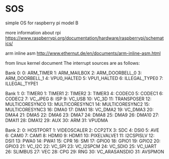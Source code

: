 ﻿SOS
===

simple OS for raspberry pi model B

more information about rpi
https://www.raspberrypi.org/documentation/hardware/raspberrypi/schematics/

arm inline asm 
http://www.ethernut.de/en/documents/arm-inline-asm.html

from linux kernel document
The interrupt sources are as follows:

Bank 0:
0: ARM_TIMER
1: ARM_MAILBOX
2: ARM_DOORBELL_0
3: ARM_DOORBELL_1
4: VPU0_HALTED
5: VPU1_HALTED
6: ILLEGAL_TYPE0
7: ILLEGAL_TYPE1

Bank 1:
0: TIMER0
1: TIMER1
2: TIMER2
3: TIMER3
4: CODEC0
5: CODEC1
6: CODEC2
7: VC_JPEG
8: ISP 
9: VC_USB
10: VC_3D
11: TRANSPOSER
12: MULTICORESYNC0
13: MULTICORESYNC1
14: MULTICORESYNC2
15: MULTICORESYNC3
16: DMA0
17: DMA1
18: VC_DMA2
19: VC_DMA3
20: DMA4
21: DMA5
22: DMA6
23: DMA7
24: DMA8
25: DMA9
26: DMA10
27: DMA11
28: DMA12
29: AUX
30: ARM
31: VPUDMA

Bank 2:
0: HOSTPORT
1: VIDEOSCALER
2: CCP2TX
3: SDC
4: DSI0
5: AVE
6: CAM0
7: CAM1
8: HDMI0
9: HDMI1
10: PIXELVALVE1
11: I2CSPISLV
12: DSI1
13: PWA0
14: PWA1
15: CPR
16: SMI
17: GPIO0
18: GPIO1
19: GPIO2
20: GPIO3
21: VC_I2C
22: VC_SPI
23: VC_I2SPCM
24: VC_SDIO
25: VC_UART
26: SLIMBUS
27: VEC
28: CPG
29: RNG
30: VC_ARASANSDIO
31: AVSPMON

